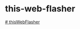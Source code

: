 # this-web-flasher


[# thisWebFlasher](https://richonguzman.github.io/this-web-flasher/ "# thisWebFlasher")
